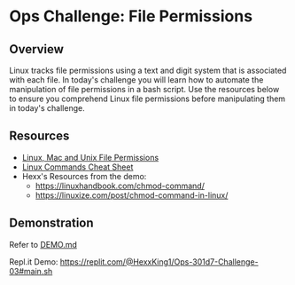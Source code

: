 # Ops Challenge: File Permissions

## Overview

Linux tracks file permissions using a text and digit system that is associated with each file. In today's challenge you will learn how to automate the manipulation of file permissions in a bash script. Use the resources below to ensure you comprehend Linux file permissions before manipulating them in today's challenge.

## Resources

- [Linux, Mac and Unix File Permissions](https://stevenbarrett1984.wordpress.com/2014/02/08/linux-mac-and-unix-file-permissions-and-the-chmod-command-part-1/)
- [Linux Commands Cheat Sheet](https://www.linuxtrainingacademy.com/linux-commands-cheat-sheet/)
- Hexx's Resources from the demo:
  - <https://linuxhandbook.com/chmod-command/>
  - <https://linuxize.com/post/chmod-command-in-linux/>

## Demonstration

Refer to [DEMO.md](DEMO.md)

Repl.it Demo: <https://replit.com/@HexxKing1/Ops-301d7-Challenge-03#main.sh>
